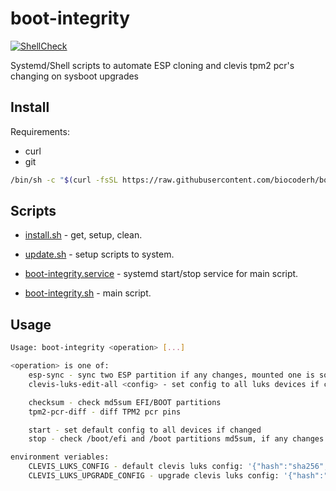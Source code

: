 # boot-integrity

[![ShellCheck](https://github.com/biocoderh/boot-integrity/actions/workflows/shellcheck.yml/badge.svg)](https://github.com/biocoderh/boot-integrity/actions/workflows/shellcheck.yml)

Systemd/Shell scripts to automate ESP cloning and clevis tpm2 pcr's changing on sysboot upgrades

## Install

Requirements:
- curl
- git

```sh
/bin/sh -c "$(curl -fsSL https://raw.githubusercontent.com/biocoderh/boot-integrity/master/install.sh)"
```

## Scripts

- [install.sh](install.sh) - get, setup, clean.
- [update.sh](update.sh) - setup scripts to system.

- [boot-integrity.service](boot-integrity.service) - systemd start/stop service for main script.
- [boot-integrity.sh](boot-integrity.sh) - main script.

## Usage

```sh
Usage: boot-integrity <operation> [...]

<operation> is one of:
    esp-sync - sync two ESP partition if any changes, mounted one is source
    clevis-luks-edit-all <config> - set config to all luks devices if changed

    checksum - check md5sum EFI/BOOT partitions
    tpm2-pcr-diff - diff TPM2 pcr pins    

    start - set default config to all devices if changed
    stop - check /boot/efi and /boot partitions md5sum, if any changes do esp-sync and set upgrade clevis config to all luks partitions to complete efi/boot upgrade

environment veriables:
    CLEVIS_LUKS_CONFIG - default clevis luks config: '{"hash":"sha256","key":"ecc","pcr_bank":"sha256","pcr_ids":"0,1,2,3,4,5,7,9"}'
    CLEVIS_LUKS_UPGRADE_CONFIG - upgrade clevis luks config: '{"hash":"sha256","key":"ecc","pcr_bank":"sha256","pcr_ids":"0,1,2,3,4,5,7"}'

```
